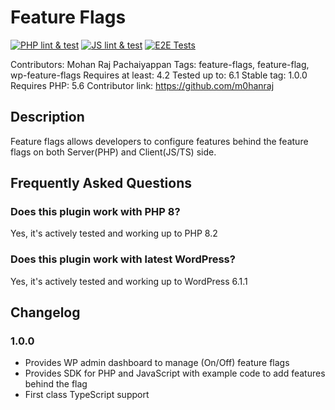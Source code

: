 # Feature Flags

[![PHP lint & test](https://github.com/codebtech/wp-feature-flags/actions/workflows/php.yml/badge.svg)](https://github.com/codebtech/wp-feature-flags/actions/workflows/php.yml)
[![JS lint & test](https://github.com/codebtech/wp-feature-flags/actions/workflows/js.yml/badge.svg)](https://github.com/codebtech/wp-feature-flags/actions/workflows/js.yml)
[![E2E Tests](https://github.com/codebtech/wp-feature-flags/actions/workflows/e2e.yml/badge.svg)](https://github.com/codebtech/wp-feature-flags/actions/workflows/e2e.yml)

Contributors: Mohan Raj Pachaiyappan
Tags: feature-flags, feature-flag, wp-feature-flags
Requires at least: 4.2
Tested up to: 6.1
Stable tag: 1.0.0
Requires PHP: 5.6
Contributor link: https://github.com/m0hanraj

## Description

Feature flags allows developers to configure features behind the feature flags on both Server(PHP) and Client(JS/TS) side.

## Frequently Asked Questions

### Does this plugin work with PHP 8?

Yes, it's actively tested and working up to PHP 8.2

### Does this plugin work with latest WordPress?

Yes, it's actively tested and working up to WordPress 6.1.1

## Changelog

### 1.0.0

-   Provides WP admin dashboard to manage (On/Off) feature flags
-   Provides SDK for PHP and JavaScript with example code to add features behind the flag
-   First class TypeScript support
